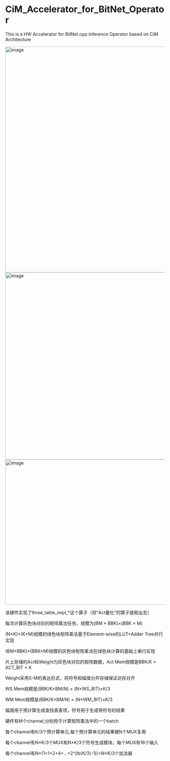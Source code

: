 # CiM_Accelerator_for_BitNet_Operator
This is a HW Accelerator for BitNet.cpp inference Operator based on CiM Architecture

<img width="981" height="714" alt="image" src="https://github.com/user-attachments/assets/bdd2f809-352c-44a0-a136-4c1d87f2b003" />

<img width="938" height="592" alt="image" src="https://github.com/user-attachments/assets/955b5051-c9a4-462e-b2ea-b9207f90259f" />

<img width="915" height="459" alt="image" src="https://github.com/user-attachments/assets/0a849dc9-e025-4624-8b50-62b70511e746" />


该硬件实现了three_table_impl_*这个算子（将“Act量化”的算子提取出去）

每次计算灰色块对应的矩阵乘法任务，规模为(BM × BBK)×(BBK × M)

(N×K)×(K×M)规模的绿色块矩阵乘法基于Element-wise的LUT+Adder Tree并行实现

(BM×BBK)×(BBK×M)规模的灰色块矩阵乘法在绿色块计算的基础上串行实现

片上存储的Act和Weight为灰色块对应的矩阵数据，Act Mem规模是BBK/K × ACT_BIT × K

Weight采用S-M的表达形式，将符号和幅值分开存储保证访存对齐

WS Mem规模是(BBK/K×BM/N) × (N×WS_BIT)×K/3

WM Mem规模是(BBK/K×BM/N) × (N×WM_BIT)×K/3

幅值用于预计算生成查找表表项，符号用于生成带符号的结果

硬件有M个channel,分别用于计算矩阵乘法中的一个batch

每个channel有K/3个预计算单元,每个预计算单元的结果被N个MUX复用

每个channel有N×K/3个MUX和N×K/3个符号生成模块，每个MUX有16个输入

每个channel有N×(1+1+2+4+…+2^(lb(K/3)-1))=N×K/3个加法器


